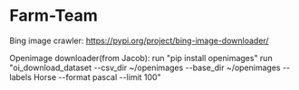 # Farm-Team


Bing image crawler:
https://pypi.org/project/bing-image-downloader/

Openimage downloader(from Jacob):
  run "pip install openimages"
  run "oi_download_dataset --csv_dir ~/openimages --base_dir ~/openimages --labels Horse --format pascal --limit 100"
